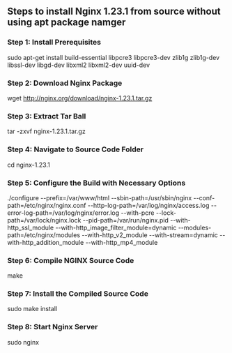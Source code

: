 ## Steps to install Nginx 1.23.1 from source without using apt package namger 
### Step 1: Install Prerequisites
sudo apt-get install build-essential libpcre3 libpcre3-dev zlib1g zlib1g-dev libssl-dev libgd-dev libxml2 libxml2-dev uuid-dev

### Step 2: Download Nginx Package
wget http://nginx.org/download/nginx-1.23.1.tar.gz

### Step 3: Extract Tar Ball
tar -zxvf nginx-1.23.1.tar.gz

### Step 4: Navigate to Source Code Folder
cd nginx-1.23.1

### Step 5: Configure the Build with Necessary Options
./configure --prefix=/var/www/html --sbin-path=/usr/sbin/nginx --conf-path=/etc/nginx/nginx.conf --http-log-path=/var/log/nginx/access.log --error-log-path=/var/log/nginx/error.log --with-pcre  --lock-path=/var/lock/nginx.lock --pid-path=/var/run/nginx.pid --with-http_ssl_module --with-http_image_filter_module=dynamic --modules-path=/etc/nginx/modules --with-http_v2_module --with-stream=dynamic --with-http_addition_module --with-http_mp4_module

### Step 6: Compile NGINX Source Code
make

### Step 7: Install the Compiled Source Code
sudo make install

### Step 8: Start Nginx Server
sudo nginx
